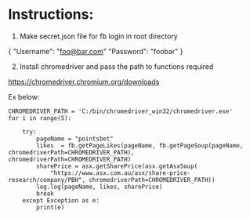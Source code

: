 # Instructions:
1) Make secret.json file for fb login in root directory

{
    "Username": "foo@bar.com"
    "Password": "foobar"
}

2) Install chromedriver and pass the path to functions required

https://chromedriver.chromium.org/downloads


Ex below:
```
CHROMEDRIVER_PATH = 'C:/bin/chromedriver_win32/chromedriver.exe'
for i in range(5):

    try:
        pageName = "pointsbet"
        likes  = fb.getPageLikes(pageName, fb.getPageSoup(pageName, chromedriverPath=CHROMEDRIVER_PATH), chromedriverPath=CHROMEDRIVER_PATH)
        sharePrice = asx.getSharePrice(asx.getAsxSoup(
            "https://www.asx.com.au/asx/share-price-research/company/PBH", chromedriverPath=CHROMEDRIVER_PATH))
        log.log(pageName, likes, sharePrice)
        break
    except Exception as e:
        print(e)

```

